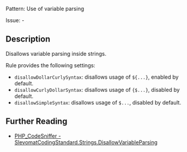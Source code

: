 Pattern: Use of variable parsing

Issue: -

## Description

Disallows variable parsing inside strings.

Rule provides the following settings:

* `disallowDollarCurlySyntax`: disallows usage of `${...}`, enabled by default.
* `disallowCurlyDollarSyntax`: disallows usage of `{$...}`, disabled by default.
* `disallowSimpleSyntax`: disallows usage of `$...`, disabled by default.

## Further Reading

* [PHP_CodeSniffer - SlevomatCodingStandard.Strings.DisallowVariableParsing](https://github.com/slevomat/coding-standard/blob/master/doc/strings.md#slevomatcodingstandardstringsdisallowvariableparsing)